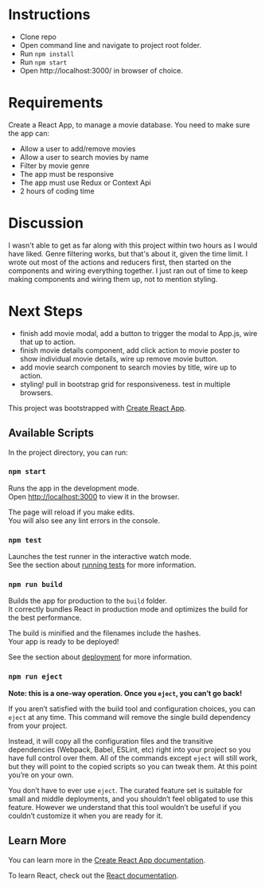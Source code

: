 # Instructions

- Clone repo
- Open command line and navigate to project root folder.
- Run `npm install`
- Run `npm start`
- Open http://localhost:3000/ in browser of choice.

# Requirements

Create a React App, to manage a movie database. You need to make sure the app can:

- Allow a user to add/remove movies
- Allow a user to search movies by name
- Filter by movie genre
- The app must be responsive
- The app must use Redux or Context Api
- 2 hours of coding time

# Discussion

I wasn't able to get as far along with this project within two hours as I would have liked. Genre filtering works, but that's about it, given the time limit. I wrote out most of the actions and reducers first, then started on the components and wiring everything together. I just ran out of time to keep making components and wiring them up, not to mention styling.

# Next Steps

- finish add movie modal, add a button to trigger the modal to App.js, wire that up to action.
- finish movie details component, add click action to movie poster to show individual movie details, wire up remove movie button.
- add movie search component to search movies by title, wire up to action.
- styling! pull in bootstrap grid for responsiveness. test in multiple browsers.

This project was bootstrapped with [Create React App](https://github.com/facebook/create-react-app).

## Available Scripts

In the project directory, you can run:

### `npm start`

Runs the app in the development mode.<br>
Open [http://localhost:3000](http://localhost:3000) to view it in the browser.

The page will reload if you make edits.<br>
You will also see any lint errors in the console.

### `npm test`

Launches the test runner in the interactive watch mode.<br>
See the section about [running tests](https://facebook.github.io/create-react-app/docs/running-tests) for more information.

### `npm run build`

Builds the app for production to the `build` folder.<br>
It correctly bundles React in production mode and optimizes the build for the best performance.

The build is minified and the filenames include the hashes.<br>
Your app is ready to be deployed!

See the section about [deployment](https://facebook.github.io/create-react-app/docs/deployment) for more information.

### `npm run eject`

**Note: this is a one-way operation. Once you `eject`, you can’t go back!**

If you aren’t satisfied with the build tool and configuration choices, you can `eject` at any time. This command will remove the single build dependency from your project.

Instead, it will copy all the configuration files and the transitive dependencies (Webpack, Babel, ESLint, etc) right into your project so you have full control over them. All of the commands except `eject` will still work, but they will point to the copied scripts so you can tweak them. At this point you’re on your own.

You don’t have to ever use `eject`. The curated feature set is suitable for small and middle deployments, and you shouldn’t feel obligated to use this feature. However we understand that this tool wouldn’t be useful if you couldn’t customize it when you are ready for it.

## Learn More

You can learn more in the [Create React App documentation](https://facebook.github.io/create-react-app/docs/getting-started).

To learn React, check out the [React documentation](https://reactjs.org/).
